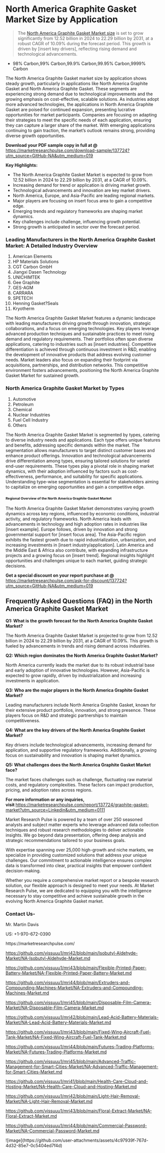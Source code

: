 <h1>North America Graphite Gasket Market&nbsp;Size by Application</h1><blockquote><p>The <a href="https://marketresearchpulse.com/download-sample/137724?utm_source=GitHub-NA&amp;utm_medium=019">North America Graphite Gasket Market size</a> is set to grow significantly from 12.52 billion in 2024 to 22.29 billion by 2031, at a robust CAGR of 10.09% during the forecast period. This growth is driven by [insert key drivers], reflecting rising demand and technological advancements.</p></blockquote><ul><li>98% Carbon,99% Carbon,99.9% Carbon,99.95% Carbon,9999% Carbon</li></ul><p>The North America Graphite Gasket market size by application shows steady growth, particularly in applications like North America Graphite Gasket and North America Graphite Gasket. These segments are experiencing strong demand due to technological improvements and the growing emphasis on cost-effective, scalable solutions. As industries adopt more advanced technologies, the applications in North America Graphite Gasket are poised for continued expansion, presenting lucrative opportunities for market participants. Companies are focusing on adapting their strategies to meet the specific needs of each application, ensuring they can capture a larger share of the market. With emerging applications continuing to gain traction, the market’s outlook remains strong, providing diverse growth opportunities.</p><p><strong>Download your PDF sample copy in full at @ </strong><a href="https://marketresearchpulse.com/download-sample/137724?utm_source=GitHub-NA&amp;utm_medium=019">https://marketresearchpulse.com/download-sample/137724?utm_source=GitHub-NA&amp;utm_medium=019</a></p><p><strong>Key Highlights: </strong></p><ul><li>The North America Graphite Gasket Market is expected to grow from 12.52 billion in 2024 to 22.29 billion by 2031, at a CAGR of 10.09%.</li><li>Increasing demand for trend or application is driving market growth.</li><li>Technological advancements and innovation are key market drivers.</li><li>North America, Europe, and Asia-Pacific are leading regional markets.</li><li>Major players are focusing on insert focus area to gain a competitive edge.</li><li>Emerging trends and regulatory frameworks are shaping market dynamics.</li><li>Key challenges include challenge, influencing growth potential.</li><li>Strong growth is anticipated in sector over the forecast period.</li></ul><h3>Leading Manufacturers in the North America Graphite Gasket Market: A Detailed Industry Overview</h3><ol><li>American Elements</li><li>HP Materials Solutions</li><li>CGT Carbon GmbH</li><li>Jiangxi Dasen Technology</li><li>UNICHIMTEK</li><li>Gee Graphite</li><li>GES-AGM</li><li>CARRARA</li><li>SPETECH</li><li>Henning Gasket?Seals</li><li>Kryotherm</li></ol><div class="flex max-w-full flex-col flex-grow"><div class="min-h-8 text-message flex w-full flex-col items-end gap-2 whitespace-normal break-words [.text-message+&amp;]:mt-5" dir="auto" data-message-author-role="assistant" data-message-id="fd8432e4-4910-450d-b182-61b7bfb0a01f" data-message-model-slug="gpt-4o"><div class="flex w-full flex-col gap-1 empty:hidden first:pt-[3px]"><div class="markdown prose w-full break-words dark:prose-invert light"><p>The North America Graphite Gasket Market features a dynamic landscape with leading manufacturers driving growth through innovation, strategic collaborations, and a focus on emerging technologies. Key players leverage advanced production techniques and sustainable practices to meet rising demand and regulatory requirements. Their portfolios often span diverse applications, catering to industries such as [insert industries]. Competitive differentiation is achieved through continuous investment in R&amp;D, enabling the development of innovative products that address evolving customer needs. Market leaders also focus on expanding their footprint via acquisitions, partnerships, and distribution networks. This competitive environment fosters advancements, positioning the North America Graphite Gasket Market for sustained growth.</p></div></div></div></div><h3>North America Graphite Gasket Market by Types</h3><ol><li>Automotive<li> Petroleum<li> Chemical<li> Nuclear Industries<li> Fuel Cell Industry<li> Others</li></ol><div class="flex max-w-full flex-col flex-grow"><div class="min-h-8 text-message flex w-full flex-col items-end gap-2 whitespace-normal break-words [.text-message+&amp;]:mt-5" dir="auto" data-message-author-role="assistant" data-message-id="084470be-0bb7-4664-bddf-5156b4f41249" data-message-model-slug="gpt-4o-mini"><div class="flex w-full flex-col gap-1 empty:hidden first:pt-[3px]"><div class="markdown prose w-full break-words dark:prose-invert light"><p>The North America Graphite Gasket Market is segmented by types, catering to diverse industry needs and applications. Each type offers unique features and benefits, addressing specific demands within the market. The segmentation allows manufacturers to target distinct customer bases and enhance product offerings. Innovation and technological advancements drive differentiation among types, ensuring tailored solutions for varied end-user requirements. These types play a pivotal role in shaping market dynamics, with their adoption influenced by factors such as cost-effectiveness, performance, and suitability for specific applications. Understanding type-wise segmentation is essential for stakeholders aiming to capitalize on emerging opportunities and gain a competitive edge.</p></div></div></div></div><h3><span style="font-size: 11px;">Regional Overview of the North America Graphite Gasket Market</span></h3><div class="flex max-w-full flex-col flex-grow"><div class="min-h-8 text-message flex w-full flex-col items-end gap-2 whitespace-normal break-words [.text-message+&amp;]:mt-5" dir="auto" data-message-author-role="assistant" data-message-id="e9038762-ce64-4e30-91c9-9bd413514231" data-message-model-slug="gpt-4o-mini"><div class="flex w-full flex-col gap-1 empty:hidden first:pt-[3px]"><div class="markdown prose w-full break-words dark:prose-invert light"><p>The North America Graphite Gasket Market demonstrates varying growth dynamics across key regions, influenced by economic conditions, industrial activity, and regulatory frameworks. North America leads with advancements in technology and high adoption rates in industries like [insert example]. Europe follows, driven by innovation and strong governmental support for [insert focus area]. The Asia-Pacific region exhibits the fastest growth due to rapid industrialization, urbanization, and increasing investments in [insert industry/application]. Latin America and the Middle East &amp; Africa also contribute, with expanding infrastructure projects and a growing focus on [insert trend]. Regional insights highlight opportunities and challenges unique to each market, guiding strategic decisions.</p></div></div></div></div><p><strong>Get a special discount on your report purchase at @ </strong><a href="https://marketresearchpulse.com/ask-for-discount/137724?utm_source=GitHub-NA&amp;utm_medium=019">https://marketresearchpulse.com/ask-for-discount/137724?utm_source=GitHub-NA&amp;utm_medium=019</a></p><h2>Frequently Asked Questions (FAQ) in the North America Graphite Gasket Market</h2><p><strong>Q1: What is the growth forecast for the North America Graphite Gasket Market?</strong></p><p>The North America Graphite Gasket Market is projected to grow from 12.52 billion in 2024 to 22.29 billion by 2031, at a CAGR of 10.09%. This growth is fueled by advancements in trends and rising demand across industries.</p><p><strong>Q2: Which region dominates the North America Graphite Gasket Market?</strong></p><p>North America currently leads the market due to its robust industrial base and early adoption of innovative technologies. However, Asia-Pacific is expected to grow rapidly, driven by industrialization and increasing investments in application.</p><p><strong>Q3: Who are the major players in the North America Graphite Gasket Market?</strong></p><p>Leading manufacturers include North America Graphite Gasket, known for their extensive product portfolios, innovation, and strong presence. These players focus on R&amp;D and strategic partnerships to maintain competitiveness.</p><p><strong>Q4: What are the key drivers of the North America Graphite Gasket Market?</strong></p><p>Key drivers include technological advancements, increasing demand for application, and supportive regulatory frameworks. Additionally, a growing focus on sustainability and innovation is shaping market dynamics.</p><p><strong>Q5: What challenges does the North America Graphite Gasket Market face?</strong></p><p>The market faces challenges such as challenge, fluctuating raw material costs, and regulatory complexities. These factors can impact production, pricing, and adoption rates across regions.</p><p><strong>For more information or any inquiries, visit&nbsp;</strong><a href="https://marketresearchpulse.com/report/137724/graphite-gasket-market?utm_source=Linkedin&utm_medium=0111">https://marketresearchpulse.com/report/137724/graphite-gasket-market?utm_source=Linkedin&utm_medium=0111</a></p><p>Market Research Pulse is powered by a team of over 250 seasoned analysts and subject matter experts who leverage advanced data collection techniques and robust research methodologies to deliver actionable insights. We go beyond data presentation, offering deep analysis and strategic recommendations tailored to your business goals.</p><p>With expertise spanning over 25,000 high-growth and niche markets, we specialize in providing customized solutions that address your unique challenges. Our commitment to actionable intelligence ensures complex data is transformed into clear, practical insights that empower confident decision-making.</p><p>Whether you require a comprehensive market report or a bespoke research solution, our flexible approach is designed to meet your needs. At Market Research Pulse, we are dedicated to equipping you with the intelligence necessary to stay competitive and achieve sustainable growth in the evolving North America Graphite Gasket market.</p><h3><strong>Contact Us-</strong></h3><p>Mr. Martin Davis</p><p>US: +1-970-672-0390</p><p>https://marketresearchpulse.com/</p><p><a href="https://github.com/vissuuu1/mri42/blob/main/Isobutyl-Aldehyde-Market/NA-Isobutyl-Aldehyde-Market.md">https://github.com/vissuuu1/mri42/blob/main/Isobutyl-Aldehyde-Market/NA-Isobutyl-Aldehyde-Market.md</a></p><p><a href="https://github.com/vissuuu1/mri43/blob/main/Flexible-Printed-Paper-Battery-Market/NA-Flexible-Printed-Paper-Battery-Market.md">https://github.com/vissuuu1/mri43/blob/main/Flexible-Printed-Paper-Battery-Market/NA-Flexible-Printed-Paper-Battery-Market.md</a></p><p><a href="https://github.com/vissuuu1/mri44/blob/main/Extruders-and-Compounding-Machines-Market/NA-Extruders-and-Compounding-Machines-Market.md">https://github.com/vissuuu1/mri44/blob/main/Extruders-and-Compounding-Machines-Market/NA-Extruders-and-Compounding-Machines-Market.md</a></p><p><a href="https://github.com/vissuuu1/mri45/blob/main/Disposable-Film-Camera-Market/NA-Disposable-Film-Camera-Market.md">https://github.com/vissuuu1/mri45/blob/main/Disposable-Film-Camera-Market/NA-Disposable-Film-Camera-Market.md</a></p><p><a href="https://github.com/vissuuu1/mri42/blob/main/Lead-Acid-Battery-Materials-Market/NA-Lead-Acid-Battery-Materials-Market.md">https://github.com/vissuuu1/mri42/blob/main/Lead-Acid-Battery-Materials-Market/NA-Lead-Acid-Battery-Materials-Market.md</a></p><p><a href="https://github.com/vissuuu1/mri43/blob/main/Fixed-Wing-Aircraft-Fuel-Tank-Market/NA-Fixed-Wing-Aircraft-Fuel-Tank-Market.md">https://github.com/vissuuu1/mri43/blob/main/Fixed-Wing-Aircraft-Fuel-Tank-Market/NA-Fixed-Wing-Aircraft-Fuel-Tank-Market.md</a></p><p><a href="https://github.com/vissuuu1/mri44/blob/main/Futures-Trading-Platforms-Market/NA-Futures-Trading-Platforms-Market.md">https://github.com/vissuuu1/mri44/blob/main/Futures-Trading-Platforms-Market/NA-Futures-Trading-Platforms-Market.md</a></p><p><a href="https://github.com/vissuuu1/mri45/blob/main/Advanced-Traffic-Management-for-Smart-Cities-Market/NA-Advanced-Traffic-Management-for-Smart-Cities-Market.md">https://github.com/vissuuu1/mri45/blob/main/Advanced-Traffic-Management-for-Smart-Cities-Market/NA-Advanced-Traffic-Management-for-Smart-Cities-Market.md</a></p><p><a href="https://github.com/vissuuu1/mri41/blob/main/Health-Care-Cloud-and-Hosting-Market/NA-Health-Care-Cloud-and-Hosting-Market.md">https://github.com/vissuuu1/mri41/blob/main/Health-Care-Cloud-and-Hosting-Market/NA-Health-Care-Cloud-and-Hosting-Market.md</a></p><p><a href="https://github.com/vissuuu1/mri42/blob/main/Light-Hair-Removal-Market/NA-Light-Hair-Removal-Market.md">https://github.com/vissuuu1/mri42/blob/main/Light-Hair-Removal-Market/NA-Light-Hair-Removal-Market.md</a></p><p><a href="https://github.com/vissuuu1/mri43/blob/main/Floral-Extract-Market/NA-Floral-Extract-Market.md">https://github.com/vissuuu1/mri43/blob/main/Floral-Extract-Market/NA-Floral-Extract-Market.md</a></p><p><a href="https://github.com/vissuuu1/mri44/blob/main/Commercial-Password-Market/NA-Commercial-Password-Market.md">https://github.com/vissuuu1/mri44/blob/main/Commercial-Password-Market/NA-Commercial-Password-Market.md</a></p>
![image](https://github.com/user-attachments/assets/4c97939f-767d-4d32-85e7-0c5404ed7f4d)
